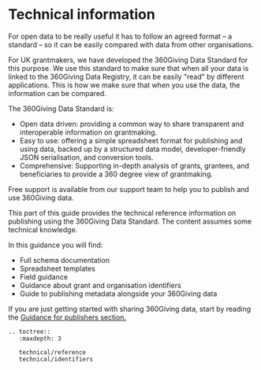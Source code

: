 # Technical information
For open data to be really useful it has to follow an agreed format – a standard – so it can be easily compared with data from other organisations.

For UK grantmakers, we have developed the 360Giving Data Standard for this purpose. We use this standard to make sure that when all your data is linked to the 360Giving Data Registry, it can be easily "read" by different applications. This is how we make sure that when you use the data, the information can be compared.

The 360Giving Data Standard is:
- Open data driven: providing a common way to share transparent and interoperable information on grantmaking.
- Easy to use: offering a simple spreadsheet format for publishing and using data, backed up by a structured data model, developer-friendly JSON serialisation, and conversion tools.
- Comprehensive:  Supporting in-depth analysis of grants, grantees, and beneficiaries to provide a 360 degree view of grantmaking.

Free support is available from our support team to help you to publish and use 360Giving data.

This part of this guide provides the technical reference information on publishing using the 360Giving Data Standard. The content assumes some technical knowledge.

In this guidance you will find:
- Full schema documentation
- Spreadsheet templates
- Field guidance
- Guidance about grant and organisation identifiers
- Guide to publishing metadata alongside your 360Giving data 

If you are just getting started with sharing 360Giving data, start by reading the [Guidance for publishers section.](https://standard.threesixtygiving.org/en/new-docs-style/guidance/)

```eval_rst
.. toctree::
   :maxdepth: 3

   technical/reference
   technical/identifiers

```
